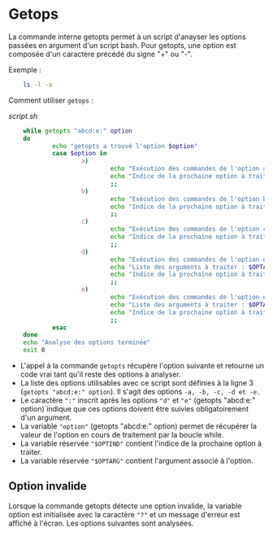 # Getops

La commande interne getopts permet à un script d'anayser les options passées en argument d'un script bash. Pour getopts, une option est composée d'un caractère précédé du signe "+" ou "-".

Exemple : 

```bash 
    ls -l -a 
```

Comment utiliser `getops` : 

*script.sh*
```bash
    while getopts "abcd:e:" option
    do
            echo "getopts a trouvé l'option $option"
            case $option in
                    a)
                            echo "Exécution des commandes de l'option a"
                            echo "Indice de la prochaine option à traiter : $OPTIND"
                            ;;
                    b)
                            echo "Exécution des commandes de l'option b"
                            echo "Indice de la prochaine option à traiter : $OPTIND"
                            ;;
                    c)
                            echo "Exécution des commandes de l'option c"
                            echo "Indice de la prochaine option à traiter : $OPTIND"
                            ;;
                    d)
                            echo "Exécution des commandes de l'option d"
                            echo "Liste des arguments à traiter : $OPTARG"
                            echo "Indice de la prochaine option à traiter : $OPTIND"
                            ;;
                    e)
                            echo "Exécution des commandes de l'option e"
                            echo "Liste des arguments à traiter : $OPTARG"
                            echo "Indice de la prochaine option à traiter : $OPTIND"
                            ;;
            esac
    done
    echo "Analyse des options terminée"
    exit 0
```

* L'appel à la commande `getopts` récupère l'option suivante et retourne un code vrai tant qu'il reste des options à analyser.
* La liste des options utilisables avec ce script sont définies à la ligne 3 (`getopts "abcd:e:" option`). Il s'agit des options `-a, -b, -c, -d et -e.`
* Le caractère `":"` inscrit après les options `"d"` et `"e"` (getopts "abcd:e:" option)`indique que ces options doivent être suivies obligatoirement d'un argument.
* La variable `"option"` (getopts "abcd:e:" option) permet de récupérer la valeur de l'option en cours de traitement par la boucle while.
* La variable réservée `"$OPTIND"` contient l'indice de la prochaine option à traiter.
* La variable réservée `"$OPTARG"` contient l'argument associé à l'option.

## Option invalide 

Lorsque la commande getopts détecte une option invalide, la variable option est initialisée avec la caractère `"?"` et un message d'erreur est affiché à l'écran.
Les options suivantes sont analysées.


